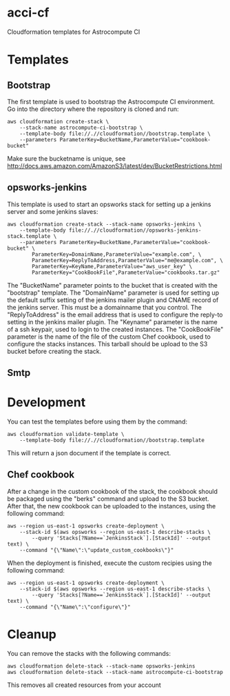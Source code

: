 # acci-cf
Cloudformation templates for Astrocompute CI

# Templates

## Bootstrap

The first template is used to bootstrap the Astrocompute CI environment. Go into the directory where the repository is cloned and run:

    aws cloudformation create-stack \
		--stack-name astrocompute-ci-bootstrap \
		--template-body file://.//cloudformation//bootstrap.template \
		--parameters ParameterKey=BucketName,ParameterValue="cookbook-bucket"

Make sure the bucketname is unique, see http://docs.aws.amazon.com/AmazonS3/latest/dev/BucketRestrictions.html

## opsworks-jenkins

This template is used to start an opsworks stack for setting up a jenkins server and some jenkins slaves:

    aws cloudformation create-stack --stack-name opsworks-jenkins \
		--template-body file://.//cloudformation//opsworks-jenkins-stack.template \
		--parameters ParameterKey=BucketName,ParameterValue="cookbook-bucket" \
		    ParameterKey=DomainName,ParameterValue="example.com", \
		    ParameterKey=ReplyToAddress,ParameterValue="me@example.com", \
			ParameterKey=KeyName,ParameterValue="aws_user_key" \
			ParameterKey="CookBookFile",ParameterValue="cookbooks.tar.gz"

The "BucketName" parameter points to the bucket that is created with the "bootstrap" template. The "DomainName" parameter is used for setting up the default suffix setting of the jenkins mailer plugin and CNAME record of the jenkins server. This must be a domainname that you control. The "ReplyToAddress" is the email address that is used to configure the reply-to setting in the jenkins mailer plugin. The "Keyname" parameter is the name of a ssh keypair, used to login to the created instances. The "CookBookFile" parameter is the name of the file of the custom Chef cookbook, used to configure the stacks instances. This tarball should be upload to the S3 bucket before creating the stack.

## Smtp

# Development

You can test the templates before using them by the command:

	aws cloudformation validate-template \
		--template-body file://.//cloudformation//bootstrap.template

This will return a json document if the template is correct.

## Chef cookbook

After a change in the custom cookbook of the stack, the cookbook should be packaged using the "berks" command and upload to the S3 bucket. After that, the new cookbook can be uploaded to the instances, using the following command:

	aws --region us-east-1 opsworks create-deployment \
	    --stack-id $(aws opsworks --region us-east-1 describe-stacks \
	        --query 'Stacks[?Name==`JenkinsStack`].[StackId]' --output text) \
	    --command "{\"Name\":\"update_custom_cookbooks\"}"

When the deployment is finished, execute the custom recipies using the following command:

	aws --region us-east-1 opsworks create-deployment \
		--stack-id $(aws opsworks --region us-east-1 describe-stacks \
			--query 'Stacks[?Name==`JenkinsStack`].[StackId]' --output text) \
		--command "{\"Name\":\"configure\"}"

# Cleanup

You can remove the stacks with the following commands:

	aws cloudformation delete-stack --stack-name opsworks-jenkins
	aws cloudformation delete-stack --stack-name astrocompute-ci-bootstrap

This removes all created resources from your account
